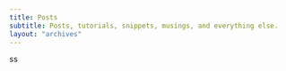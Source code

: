 ```yaml
---
title: Posts
subtitle: Posts, tutorials, snippets, musings, and everything else.
layout: "archives"
---
```


ss